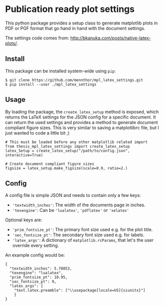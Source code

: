 # Publication ready plot settings
This python package provides a setup class to generate matplotlib plots in PDF or PGF format that go hand in hand with the document settings.

The settings code comes from: http://bkanuka.com/posts/native-latex-plots/.

## Install

This package can be installed system-wide using `pip`:

```
$ git clone https://github.com/mennthor/mpl_latex_settings.git
$ pip install --user ./mpl_latex_settings
```

## Usage

By loading the package, the `create_latex_setup` method is exposed, which returns the LaTeX settings for the JSON config for a specific document.
It can return the used settings and provides a method to generate document compliant figure sizes.
This is very similar to saving a matplotlibrc file, but I just wanted to code a little bit ;)

```
# This must be loaded before any other matplotlib related import
from thesis_mpl_latex_settings import create_latex_setup
latex_Setup = create_latex_setup("/path/to/config.json", interactive=True)

# Create document compliant figure sizes
figsize = latex_setup.make_figsize(scale=0.9, ratio=2.)
```

## Config

A config file is simple JSON and needs to contain only a few keys:

- `'textwidth_inches'`: The width of the documents page in inches.
- `'texengine'`: Can be `'lualatex'`, `'pdflatex'` or `'xelatex'`

Optional keys are:

- `'prim_fontsize_pt'`: The primary font size used e.g. for the plot title.
- `'sec_fontsize_pt'`: The secondary font size used e.g. for labels.
- `'latex_args'`: A dictionary of `matplotlib.rcParams`, that let's the user override every setting.

An example config would be:

```
{
  "textwidth_inches": 5.78853,
  "texengine": "lualatex",
  "prim_fontsize_pt": 10.95,
  "sec_fontsize_pt": 9,
  "latex_args": {
    "text.latex.preamble": ["\\usepackage[locale=US]{siunitx}"]
    }
}
```
